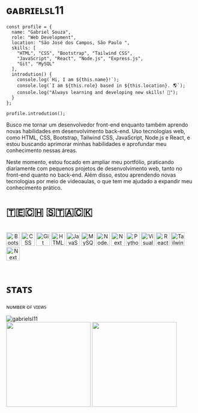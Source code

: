 <h1> ɢᴀʙʀɪᴇʟꜱʟ11</h1>

<!--
<img width="100%" src="https://raw.githubusercontent.com/gabrielsl11/gabrielsl11/main/assets/gif/typing1.gif" />
-->

```assembly
const profile = {
  name: "Gabriel Souza",
  role: "Web Development",
  location: "São José dos Campos, São Paulo ",
  skills: [
    "HTML", "CSS", "Bootstrap", "Tailwind CSS",
    "JavaScript", "React", "Node.js", "Express.js",
    "Git", "MySQL"
  ],
  introdution() {
    console.log(`Hi, I am ${this.name}!`);
    console.log(`I am ${this.role} based in ${this.location}. 🌎`);
    console.log("Always learning and developing new skills! 🔭");
  }
};

profile.introdution();
```

<p>Busco me tornar um desenvolvedor front-end enquanto também aprendo novas habilidades em desenvolvimento back-end. Uso tecnologias web, como HTML, CSS, Bootstrap, Tailwind CSS, JavaScript, Node.js e React, e estou buscando aprimorar minhas habilidades e aprofundar meu conhecimento nessas áreas.</p>

<p>Neste momento, estou focado em ampliar meu portfólio, praticando diariamente com pequenos projetos de desenvolvimento web, tanto no front-end quanto no back-end. Além disso, estou aprendendo novas tecnologias por meio de videoaulas, o que tem me ajudado a expandir meu conhecimento prático.</p>

<h1>​​🇹​​🇪​​🇨​​🇭​ ​🇸​​🇹​​🇦​​🇨​​🇰​​</h1>

<br />

<div>
  <span align="center"><img height="36" src="https://cdn.jsdelivr.net/gh/devicons/devicon@latest/icons/bootstrap/bootstrap-original.svg" title="Bootstrap"></span>
  <span align="center"><img height="36" src="https://cdn.jsdelivr.net/gh/devicons/devicon@latest/icons/css3/css3-original.svg" title="CSS"></span>
  <span align="center"><img height="36" src="https://cdn.jsdelivr.net/gh/devicons/devicon@latest/icons/git/git-original.svg" title="Git"></span>
  <span align="center"><img height="36" src="https://cdn.jsdelivr.net/gh/devicons/devicon@latest/icons/html5/html5-original.svg" title="HTML"></span>
  <span align="center"><img height="36" src="https://cdn.jsdelivr.net/gh/devicons/devicon@latest/icons/javascript/javascript-original.svg" title="JavaScript"></span>
  <span align="center"><img height="36" src="https://cdn.jsdelivr.net/gh/devicons/devicon@latest/icons/mysql/mysql-original.svg" title="MySQL"></span>
  <span align="center"><img height="36" src="https://cdn.jsdelivr.net/gh/devicons/devicon@latest/icons/nodejs/nodejs-original.svg" title="Node.js"></span>
  <span align="center"><img height="36" src="https://cdn.jsdelivr.net/gh/devicons/devicon@latest/icons/php/php-original.svg" title="Next"></span>
  <span align="center"><img height="36" src="https://cdn.jsdelivr.net/gh/devicons/devicon@latest/icons/python/python-original.svg" title="Python"></span>
  <span align="center"><img height="36" src="https://cdn.jsdelivr.net/gh/devicons/devicon@latest/icons/vscode/vscode-original.svg"  title="Visual Studio Code"></span>
  <span align="center"><img height="36" src="https://cdn.jsdelivr.net/gh/devicons/devicon@latest/icons/react/react-original.svg" title="React"></span>
  <span align="center"><img height="36" src="https://cdn.jsdelivr.net/gh/devicons/devicon@latest/icons/tailwindcss/tailwindcss-original.svg" title="Tailwind CSS"></span>
  <span align="center"><img height="36" src="https://cdn.jsdelivr.net/gh/devicons/devicon@latest/icons/wordpress/wordpress-original.svg" title="Next"></span>
</div>

<br />

<!--
<div>

  <span align="center"><img height="36" src="https://cdn.jsdelivr.net/gh/devicons/devicon@latest/icons/nextjs/nextjs-original.svg" title="Next"></span>
  <span align="center"><img height="36" src="https://cdn.jsdelivr.net/gh/devicons/devicon@latest/icons/typescript/typescript-original.svg" title="Typescript"></span>
</div>
-->

<h1>ꜱᴛᴀᴛꜱ</h1>

<p>ɴᴜᴍʙᴇʀ ᴏꜰ ᴠɪᴇᴡꜱ</p>
<img src="https://profile-counter.glitch.me/gabrielsl11/count.svg" alt="gabrielsl11"/>
  
</div>

<div>

  <span>
    <img height="225" src="https://github-readme-stats.vercel.app/api/top-langs/?username=gabrielsl11&theme=midnight-purple&line_height=1&hide_langs_below=40" />
  </span>

  <span>
   <img height="225" src="https://github-readme-stats.vercel.app/api?username=gabrielsl11&show_icons=true&theme=midnight-purple&line_height40"/>
  </span>
  
</div>

<br>

<!--

REFERENCES

https://www.alt-codes.net/
https://devicon.dev/
https://dev.to/envoy_/150-badges-for-github-pnk
https://github.com/anuraghazra/github-readme-stats
https://letrasff.com/
https://shields.io/badges
https://shields.io/docs/logos
https://www.vectorlogo.zone/

https://profile-counter.glitch.me/{username}/count.svg

-->

<!-- @import "[TOC]" {cmd="toc" depthFrom=1 depthTo=6 orderedList=false} -->

<!-- @import "[TOC]" {cmd="toc" depthFrom=1 depthTo=6 orderedList=false} -->
